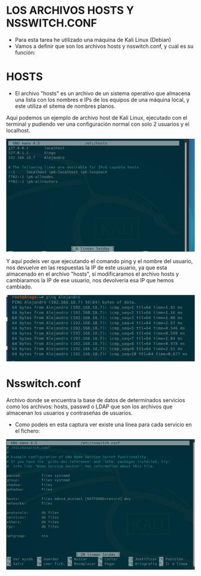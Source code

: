 # LOS ARCHIVOS HOSTS Y NSSWITCH.CONF

- Para esta tarea he utilizado una máquina de Kali Linux (Debian)
- Vamos a definir que son los archivos hosts y nsswitch.conf, y cual es su función:


# HOSTS
- El archivo "hosts" es un archivo de un sistema operativo que almacena una lista con los nombres e IPs de los equipos de una máquina local, y este utiliza el sitema de nombres planos.

Aqui podemos un ejemplo de archivo host de Kali Linux, ejecutado con el terminal y pudiendo ver una configuración normal con solo 2 usuarios y el localhost.

![CapturaHosts.PNG](./CapturaHosts.PNG)

Y aquí podeis ver que ejecutando el comando ping y el nombre del usuario, nos devuelve en las respuestas la IP de este usuario, ya que esta almacenado en el archivo "hosts", si modificaramos el archivo hosts y cambiaramos la IP de ese usuario, nos devolvería esa IP que hemos cambiado.

![Capturaping.PNG](./Capturaping.PNG)

# Nsswitch.conf

Archivo donde se encuentra la base de datos de determinados servicios como los archivos: hosts, passwd o LDAP que son los archivos que almacenan los usuarios y contraseñas de usuarios.
- Como podeis en esta captura ver existe una línea para cada servicio en el fichero:

![NsswitchConf.PNG](./NsswitchConf.PNG)
